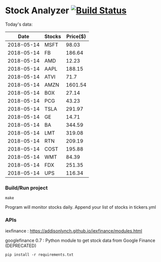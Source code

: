# Stock Analyzer [![Build Status](https://travis-ci.org/ogoyal/StockAnalyzer.svg?branch=master)](https://travis-ci.org/ogoyal/StockAnalyzer)

Today's data:

| Date| Stocks| Price($) | 
| --- | --- | ---  | 
| 2018-05-14| MSFT| 98.03 | 
| 2018-05-14| FB| 186.64 | 
| 2018-05-14| AMD| 12.23 | 
| 2018-05-14| AAPL| 188.15 | 
| 2018-05-14| ATVI| 71.7 | 
| 2018-05-14| AMZN| 1601.54 | 
| 2018-05-14| BOX| 27.14 | 
| 2018-05-14| PCG| 43.23 | 
| 2018-05-14| TSLA| 291.97 | 
| 2018-05-14| GE| 14.71 | 
| 2018-05-14| BA| 344.59 | 
| 2018-05-14| LMT| 319.08 | 
| 2018-05-14| RTN| 209.19 | 
| 2018-05-14| COST| 195.88 | 
| 2018-05-14| WMT| 84.39 | 
| 2018-05-14| FDX| 251.35 | 
| 2018-05-14| UPS| 116.34 | 

### Build/Run project

```
make
```

Program will monitor stocks daily. Append your list of stocks in tickers.yml

### APIs
iexfinance : https://addisonlynch.github.io/iexfinance/modules.html

googlefinance 0.7 : Python module to get stock data from Google Finance (DEPRECATED)

```
pip install -r requirements.txt
```
